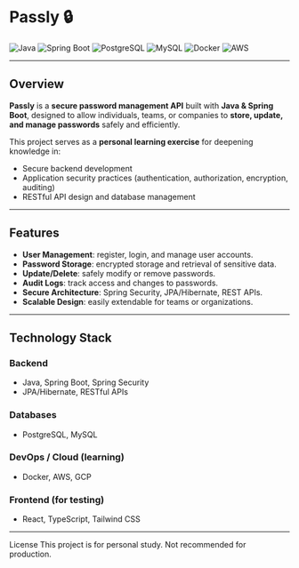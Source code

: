 # Passly 🔒

![Java](https://img.shields.io/badge/Java-ED8B00?style=for-the-badge&logo=java&logoColor=white)
![Spring Boot](https://img.shields.io/badge/Spring_Boot-6DB33F?style=for-the-badge&logo=spring&logoColor=white)
![PostgreSQL](https://img.shields.io/badge/PostgreSQL-316192?style=for-the-badge&logo=postgresql&logoColor=white)
![MySQL](https://img.shields.io/badge/MySQL-4479A1?style=for-the-badge&logo=mysql&logoColor=white)
![Docker](https://img.shields.io/badge/Docker-2496ED?style=for-the-badge&logo=docker&logoColor=white)
![AWS](https://img.shields.io/badge/AWS-232F3E?style=for-the-badge&logo=amazon-aws&logoColor=white)

---

## Overview

**Passly** is a **secure password management API** built with **Java & Spring Boot**, designed to allow individuals, teams, or companies to **store, update, and manage passwords** safely and efficiently.

This project serves as a **personal learning exercise** for deepening knowledge in:
- Secure backend development
- Application security practices (authentication, authorization, encryption, auditing)
- RESTful API design and database management

---

## Features

- **User Management**: register, login, and manage user accounts.
- **Password Storage**: encrypted storage and retrieval of sensitive data.
- **Update/Delete**: safely modify or remove passwords.
- **Audit Logs**: track access and changes to passwords.
- **Secure Architecture**: Spring Security, JPA/Hibernate, REST APIs.
- **Scalable Design**: easily extendable for teams or organizations.

---

## Technology Stack

### Backend
- Java, Spring Boot, Spring Security
- JPA/Hibernate, RESTful APIs

### Databases
- PostgreSQL, MySQL

### DevOps / Cloud (learning)
- Docker, AWS, GCP

### Frontend (for testing)
- React, TypeScript, Tailwind CSS

---

License
This project is for personal study. Not recommended for production.


